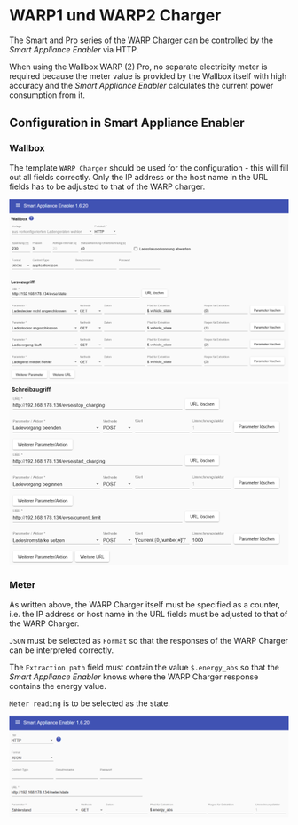 # WARP1 und WARP2 Charger
The Smart and Pro series of the [WARP Charger](https://www.warp-charger.com/) can be controlled by the *Smart Appliance Enabler* via HTTP.

When using the Wallbox WARP (2) Pro, no separate electricity meter is required because the meter value is provided by the Wallbox itself with high accuracy and the *Smart Appliance Enabler* calculates the current power consumption from it.

## Configuration in Smart Appliance Enabler
### Wallbox
The template `WARP Charger` should be used for the configuration - this will fill out all fields correctly. Only the IP address or the host name in the URL fields has to be adjusted to that of the WARP charger.

![Konfiguration des WARP charger als Wallbox - Bild 1](../pics/fe/EVChargerWarpCharger_1.png)
![Konfiguration des WARP charger als Wallbox - Bild 2](../pics/fe/EVChargerWarpCharger_2.png)

### Meter
As written above, the WARP Charger itself must be specified as a counter, i.e. the IP address or host name in the URL fields must be adjusted to that of the WARP Charger.

`JSON` must be selected as `Format` so that the responses of the WARP Charger can be interpreted correctly.

The `Extraction path` field must contain the value `$.energy_abs` so that the *Smart Appliance Enabler* knows where the WARP Charger response contains the energy value.

`Meter reading` is to be selected as the state.

![Konfiguration des WARP charger als Zähler](../pics/fe/EVChargerWarpChargerMeter.png)
